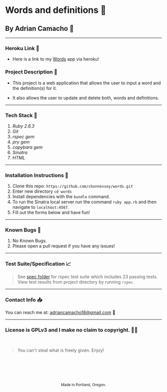# Words and definitions :school_satchel:
## By Adrian Camacho :electric_plug:

---
### Heroku Link :train2:
* Here is a link to my [Words](https://dry-fjord-73509.herokuapp.com/) app via heroku!

### Project Description :pencil:

* This project is a web application that allows the user to input a word and the definition(s) for it. 

* It also allows the user to update and delete both, words and definitions.
---
### Tech Stack :floppy_disk:
1. _Ruby 2.6.3_
2. _Git_
3. _rspec gem_
4. _pry gem_
5. _capybara gem_
6. _Sinatra_
7. _HTML_
---
### Installation Instructions :pushpin:
1. Clone this repo: `https://github.com/chonnessey/words.git`
2. Enter new directory `cd words`
3. Install dependencies with the `bundle` command.
4. To run the Sinatra local server run the command `ruby app.rb` and then navigate to `localhost:4567`.
5. Fill out the forms below and have fun!
---
### Known Bugs :bug:
1. No Known Bugs.
2. Please open a pull request if you have any issues!
---
### Test Suite/Specification :chart_with_upwards_trend:

> See [spec folder](https://github.com/chonnessey/words/tree/main/spec) for rspec test suite which includes 23 passing tests. View test results from project directory by running `rspec`.
---
### Contact Info :inbox_tray:

You can reach me at: <adriancamacho18@gmail.com> :rocket:
___
### License is GPLv3 and I make no claim to copyright. :guardsman:
<br />

> You can't steal what is freely given. Enjoy!

<br />
<br />
<br />
<br />
<p align="center">
  <small>Made in Portland, Oregon.</small>
</p>